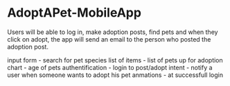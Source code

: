 # AdoptAPet-MobileApp

Users will be able to log in, make adoption posts, find pets and when they click on adopt, the app  will send an email to the person who posted the adoption post.

input form - search for pet species
list of items - list of pets up for adoption
chart - age of pets 
authentification - login to post/adopt
intent - notify a user when someone wants to adopt his pet 
anmations - at successfull login
